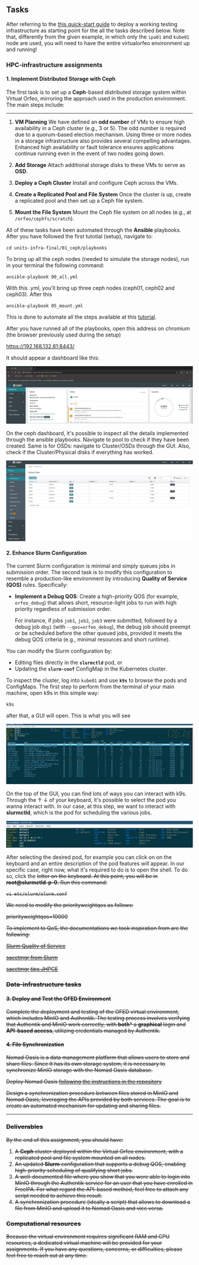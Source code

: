 ## Tasks

After referring to the [this quick-start guide](inseriscisetuplink) to deploy a working testing infrastructure as starting point for the all the tasks described below.
Note that, differently from the given example, in which only the `ipa01` and `kube01` node are used, you will need to have the entire virtualorfeo environment up and running!

### HPC-infrastructure assignments

#### 1. Implement Distributed Storage with Ceph
The first task is to set up a **Ceph**-based distributed storage system within Virtual Orfeo, mirroring the approach used in the production environment. The main steps include:

---
1. **VM Planning**
   We have defined an  **odd number** of VMs to ensure high availability in a Ceph cluster (e.g., 3 or 5).
   The odd number is required due to a quorum-based election mechanism.
   Using three or more nodes in a storage infrastructure also provides several compelling advantages. Enhanced high availability or fault tolerance ensures applications continue running even in the event of two nodes going down.

2. **Add Storage**
   Attach additional storage disks to these VMs to serve as **OSD**.

3. **Deploy a Ceph Cluster**
   Install and configure Ceph across the VMs.

4. **Create a Replicated Pool and File System**
   Once the cluster is up, create a replicated pool and then set up a Ceph file system.

5. **Mount the File System**
   Mount the Ceph file system on all nodes (e.g., at `/orfeo/cephfs/scratch`).



All of these tasks have been automated through the **Ansible** playbooks. 
After you have followed the first tutotial (setup), navigate to:

```
cd units-infra-final/01_ceph/playbooks
```

To bring up all the ceph nodes (needed to simulate the storage nodes), run in your terminal the following command:


```
ansible-playbook 00_all.yml
```

With this .yml, you'll bring up three ceph nodes (ceph01, ceph02 and ceph03). 
After this

```
ansible-playbook 05_mount.yml
```

This is done to automate all the steps available at this [tutorial](https://github.com/Foundations-of-HPC/HPC-and-DATA-Infrastructure-2024/blob/main/tutorials/ceph/ceph-deploy.md).

After you have runned all of the playbooks, open this address on chromium (the browser previously used during the setup)

https://192.168.132.81:8443/

It should appear a dashboard like this:


![Ceph Dashboard](images/ceph-dashboard.jpg)

On the ceph dashboard, it's possible to inspect all the details implemented through the ansible playbooks. Navigate to pool to check if they have been created.
Same is for OSDs: navigate to Cluster/OSDs through the GUI.
Also, check if the Cluster/Physical disks if everything has worked.


![Ceph overview](images/ceph-overview.jpg)



#### 2. Enhance Slurm Configuration
The current Slurm configuration is minimal and simply queues jobs in submission order. The second task is to modify this configuration to resemble a production-like environment by introducing **Quality of Service (QOS)** rules. Specifically:

- **Implement a Debug QOS**:
  Create a high-priority QOS (for example, `orfeo_debug`) that allows short, resource-light jobs to run with high priority regardless of submission order.

  For instance, if jobs `job1`, `job2`, `job3` were submitted, followed by a debug job `dbg1` (with `--qos=orfeo_debug`), the debug job should preempt or be scheduled before the other queued jobs, provided it meets the debug QOS criteria (e.g., minimal resources and short runtime).

You can modify the Slurm configuration by:
- Editing files directly in the **`slurmctld`** pod, or
- Updating the **`slurm-conf`** ConfigMap in the Kubernetes cluster.

To inspect the cluster, log into `kube01` and use **`k9s`** to browse the pods and ConfigMaps.
The first step to perform from the terminal of your main machine, open k9s in this simple way:

```
k9s
```

after that, a GUI will open. This is what you will see


![k9s GUI](images/k9sGUI.jpg)

On the top of the GUI, you can find lots of ways you can interact with k9s.
Through the &uarr; &darr; of your keyboard, it's possible to select the pod you wanna interact with. In our case, at this step, we want to interact with **slurmctld**, 
which is the pod for scheduling the various jobs.


![k9s GUI options](images/GUImenu.jpg)

After selecting the desired pod, for example you can click on <d> on the keyboard and an entire description of the pod features will appear. 
In our specific case, right now, what it's required to do is to open the shell. To do so, click the <s> letter on the keyboard.
At this point, you will be in **root@slurmctld-p-0**. 
Run this command:

```
vi etc/slurm/slurm.conf
```

We need to modify the priorityweightqos as follows:


priorityweightqos=10000



To implement to QoS, the documentations we took inspiration from are the following:

[Slurm Quality of Service](https://slurm.schedmd.com/qos.html)

[sacctmgr from Slurm](https://slurm.schedmd.com/sacctmgr.html)

[sacctmgr tips JHPCE](https://jhpce.jhu.edu/slurm/tips-sacctmgr/)




### Data-infrastructure tasks


#### 3. Deploy and Test the OFED Environment

Complete the deployment and testing of the OFED virtual environment, which includes MinIO and Authentik.
The testing process involves verifying that Authentik and MinIO work correctly, with **both*** a **graphical** login and **API-based access**, utilizing credentials managed by Authentik.

#### 4. File Synchronization

Nomad Oasis is a data management platform that allows users to store and share files.
Since It has its own storage system, it is necessary to synchronize MinIO storage with the Nomad Oasis database.

Deploy Nomad Oasis [following the instructions in the repository](https://github.com/FAIRmat-NFDI/nomad-distro-template?tab=readme-ov-file#deploying-the-distribution)

Design a synchronization procedure between files stored in MinIO and Nomad Oasis, leveraging the APIs provided by both services. The goal is to create an automated mechanism for updating and sharing files.

---

### Deliverables

By the end of this assignment, you should have:

1. A **Ceph** cluster deployed within the Virtual Orfeo environment, with a replicated pool and file system mounted on all nodes.
2. An updated **Slurm** configuration that supports a debug QOS, enabling high-priority scheduling of qualifying short jobs.
3. A well-documented file where you show that you were able to login into MinIO through the Authentik service for an user that you have enrolled in FreeIPA. For what regard the API-based method, feel free to attach any script needed to achieve this result.
4. A synchronization procedure (ideally a script) that allows to download a file from MinIO and upload it to Nomad Oasis and vice versa.

### Computational resources
Because the virtual environment requires significant RAM and CPU resources, a dedicated virtual machine will be provided for your assignments. If you have any questions, concerns, or difficulties, please feel free to reach out at any time.
